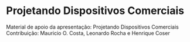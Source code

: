 # Projetando Dispositivos Comerciais
Material de apoio da apresentação: Projetando Dispositivos Comerciais
Contribuição:  Mauricio O. Costa, Leonardo Rocha e Henrique Coser


